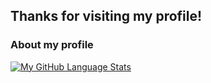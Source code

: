 ## Thanks for visiting my profile!
### About my profile
[![My GitHub Language Stats](https://github-readme-stats.vercel.app/api/top-langs/?username=tucob97&langs_count=5&theme=tokyonight)]()

<!--
**tucob97/tucob97** is a ✨ _special_ ✨ repository because its `README.md` (this file) appears on your GitHub profile.

Here are some ideas to get you started:

- 🔭 I’m currently working on ...
- 🌱 I’m currently learning ...
- 👯 I’m looking to collaborate on ...
- 🤔 I’m looking for help with ...
- 💬 Ask me about ...
- 📫 How to reach me: ...
- 😄 Pronouns: ...
- ⚡ Fun fact: ...
-->
